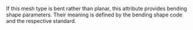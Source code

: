 ﻿If this mesh type is bent rather than planar, this attribute provides bending shape parameters. Their meaning is defined by the bending shape code and the respective standard.

